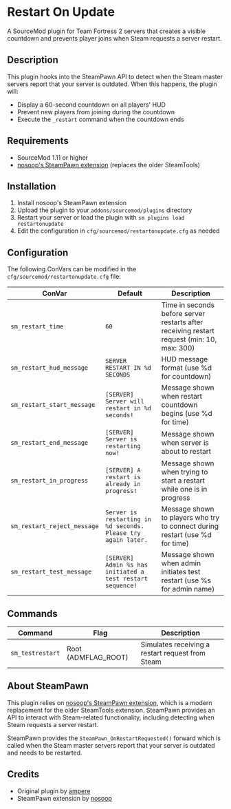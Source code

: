 # Restart On Update

A SourceMod plugin for Team Fortress 2 servers that creates a visible countdown and prevents player joins when Steam requests a server restart.

## Description

This plugin hooks into the SteamPawn API to detect when the Steam master servers report that your server is outdated. When this happens, the plugin will:

- Display a 60-second countdown on all players' HUD
- Prevent new players from joining during the countdown
- Execute the `_restart` command when the countdown ends

## Requirements

- SourceMod 1.11 or higher
- [nosoop's SteamPawn extension](https://github.com/nosoop/SM-SteamPawn/) (replaces the older SteamTools)

## Installation

1. Install nosoop's SteamPawn extension
2. Upload the plugin to your `addons/sourcemod/plugins` directory
3. Restart your server or load the plugin with `sm plugins load restartonupdate`
4. Edit the configuration in `cfg/sourcemod/restartonupdate.cfg` as needed

## Configuration

The following ConVars can be modified in the `cfg/sourcemod/restartonupdate.cfg` file:

| ConVar | Default | Description |
|--------|---------|-------------|
| `sm_restart_time` | `60` | Time in seconds before server restarts after receiving restart request (min: 10, max: 300) |
| `sm_restart_hud_message` | `SERVER RESTART IN %d SECONDS` | HUD message format (use %d for countdown) |
| `sm_restart_start_message` | `[SERVER] Server will restart in %d seconds!` | Message shown when restart countdown begins (use %d for time) |
| `sm_restart_end_message` | `[SERVER] Server is restarting now!` | Message shown when server is about to restart |
| `sm_restart_in_progress` | `[SERVER] A restart is already in progress!` | Message shown when trying to start a restart while one is in progress |
| `sm_restart_reject_message` | `Server is restarting in %d seconds. Please try again later.` | Message shown to players who try to connect during restart (use %d for time) |
| `sm_restart_test_message` | `[SERVER] Admin %s has initiated a test restart sequence!` | Message shown when admin initiates test restart (use %s for admin name) |

## Commands

| Command | Flag | Description |
|---------|------|-------------|
| `sm_testrestart` | Root (ADMFLAG_ROOT) | Simulates receiving a restart request from Steam |

## About SteamPawn

This plugin relies on [nosoop's SteamPawn extension](https://github.com/nosoop/SMExt-SteamPawn), which is a modern replacement for the older SteamTools extension. SteamPawn provides an API to interact with Steam-related functionality, including detecting when Steam requests a server restart.

SteamPawn provides the `SteamPawn_OnRestartRequested()` forward which is called when the Steam master servers report that your server is outdated and needs to be restarted.

## Credits

- Original plugin by [ampere](https://github.com/maxijabase)
- SteamPawn extension by [nosoop](https://github.com/nosoop)